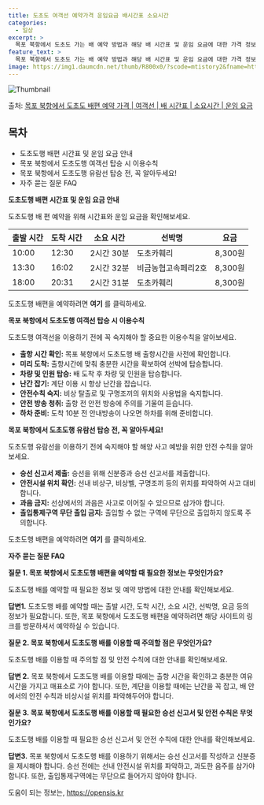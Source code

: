 ```yaml
---
title: 도초도 여객선 예약가격 운임요금 배시간표 소요시간
categories:
  - 일상
excerpt: >
  목포 북항에서 도초도 가는 배 예약 방법과 해당 배 시간표 및 운임 요금에 대한 가격 정보를 안내 드리겠습니다. 안전하고 재밋는 도초도행 여행을 위해 아래 정보 참고하시기 바랍니다. 도초도행 배편 예약하기 👈 클릭목포 북항에서 도초도행 배 시간표출발 시간도착 시간소요 시간선박명요금10:0012:302시간 30분도초카훼리8,300원13:3016:022시간 32분비금농협고속페리2호8,300원18:0020:312시간 31분도초카훼리8,300원도초도행 배편 예약하기 👈 클릭목포 북항에서 도초도행 여객선 탑승 시 이용수칙목포 북항에서 도초도행 여객선을 이용할 때 꼭 지켜야 할 중요한 이용수칙을 알아보겠습니다. 중요한 내용: 목포 북항에서 도초도행 배 출항시간 및 이용규칙을 사전에 명확히 숙지합니다. 출항 시간 확..
feature_text: >
  목포 북항에서 도초도 가는 배 예약 방법과 해당 배 시간표 및 운임 요금에 대한 가격 정보를 안내 드리겠습니다. 안전하고 재밋는 도초도행 여행을 위해 아래 정보 참고하시기 바랍니다. 도초도행 배편 예약하기 👈 클릭목포 북항에서 도초도행 배 시간표출발 시간도착 시간소요 시간선박명요금10:0012:302시간 30분도초카훼리8,300원13:3016:022시간 32분비금농협고속페리2호8,300원18:0020:312시간 31분도초카훼리8,300원도초도행 배편 예약하기 👈 클릭목포 북항에서 도초도행 여객선 탑승 시 이용수칙목포 북항에서 도초도행 여객선을 이용할 때 꼭 지켜야 할 중요한 이용수칙을 알아보겠습니다. 중요한 내용: 목포 북항에서 도초도행 배 출항시간 및 이용규칙을 사전에 명확히 숙지합니다. 출항 시간 확..
image: https://img1.daumcdn.net/thumb/R800x0/?scode=mtistory2&fname=https%3A%2F%2Fblog.kakaocdn.net%2Fdn%2FcFTWZ7%2FbtsHCbFMxuF%2FZHGwyh3K5bxMi3FhiKasIK%2Fimg.webp
---
```


![Thumbnail](https://img1.daumcdn.net/thumb/R800x0/?scode=mtistory2&fname=https%3A%2F%2Fblog.kakaocdn.net%2Fdn%2FcFTWZ7%2FbtsHCbFMxuF%2FZHGwyh3K5bxMi3FhiKasIK%2Fimg.webp)

<p>출처: <a href="https://opensis.kr/entry/%EB%AA%A9%ED%8F%AC-%EB%B6%81%ED%95%AD%EC%97%90%EC%84%9C-%EB%8F%84%EC%B4%88%EB%8F%84-%EB%B0%B0%ED%8E%B8-%EC%98%88%EC%95%BD-%EA%B0%80%EA%B2%A9-%EC%97%AC%EA%B0%9D%EC%84%A0-%EB%B0%B0-%EC%8B%9C%EA%B0%84%ED%91%9C-%EC%86%8C%EC%9A%94%EC%8B%9C%EA%B0%84-%EC%9A%B4%EC%9E%84-%EC%9A%94%EA%B8%88" rel="dofollow">목포 북항에서 도초도 배편 예약 가격 | 여객선 | 배 시간표 | 소요시간 | 운임 요금</a> </p>

## 목차

  * 도초도행 배편 시간표 및 운임 요금 안내
  * 목포 북항에서 도초도행 여객선 탑승 시 이용수칙
  * 목포 북항에서 도초도행 유람선 탑승 전, 꼭 알아두세요!
  * 자주 묻는 질문 FAQ



**도초도행 배편 시간표 및 운임 요금 안내**

도초도행 배 편 예약을 위해 시간표와 운임 요금을 확인해보세요.

**출발 시간** | **도착 시간** | **소요 시간** | **선박명** | **요금**  
---|---|---|---|---  
10:00 | 12:30 | 2시간 30분 | 도초카훼리 | 8,300원  
13:30 | 16:02 | 2시간 32분 | 비금농협고속페리2호 | 8,300원  
18:00 | 20:31 | 2시간 31분 | 도초카훼리 | 8,300원  
  
도초도행 배편을 예약하려면 **여기** 를 클릭하세요.



**목포 북항에서 도초도행 여객선 탑승 시 이용수칙**

도초도행 여객선을 이용하기 전에 꼭 숙지해야 할 중요한 이용수칙을 알아보세요.

  * **출항 시간 확인:** 목포 북항에서 도초도행 배 출항시간을 사전에 확인합니다.
  * **미리 도착:** 출항시간에 맞춰 충분한 시간을 확보하여 선박에 탑승합니다.
  * **차량 및 인원 탑승:** 배 도착 후 차량 및 인원을 탑승합니다.
  * **난간 잡기:** 계단 이용 시 항상 난간을 잡습니다.
  * **안전수칙 숙지:** 비상 탈출로 및 구명조끼의 위치와 사용법을 숙지합니다.
  * **안전 방송 청취:** 출항 전 안전 방송에 주의를 기울여 듣습니다.
  * **하차 준비:** 도착 10분 전 안내방송이 나오면 하차를 위해 준비합니다.



**목포 북항에서 도초도행 유람선 탑승 전, 꼭 알아두세요!**

도초도행 유람선을 이용하기 전에 숙지해야 할 해양 사고 예방을 위한 안전 수칙을 알아보세요.

  * **승선 신고서 제출:** 승선을 위해 신분증과 승선 신고서를 제출합니다.
  * **안전시설 위치 확인:** 선내 비상구, 비상벨, 구명조끼 등의 위치를 파악하여 사고 대비합니다.
  * **과음 금지:** 선상에서의 과음은 사고로 이어질 수 있으므로 삼가야 합니다.
  * **출입통제구역 무단 출입 금지:** 출입할 수 없는 구역에 무단으로 출입하지 않도록 주의합니다.

도초도행 배편을 예약하려면 **여기** 를 클릭하세요.



**자주 묻는 질문 FAQ**

**질문 1. 목포 북항에서 도초도행 배편을 예약할 때 필요한 정보는 무엇인가요?**

도초도행 배를 예약할 때 필요한 정보 및 예약 방법에 대한 안내를 확인해보세요.

**답변1.** 도초도행 배를 예약할 때는 출발 시간, 도착 시간, 소요 시간, 선박명, 요금 등의 정보가 필요합니다. 또한, 목포 북항에서
도초도행 배편을 예약하려면 해당 사이트의 링크를 방문하셔서 예약하실 수 있습니다.

**질문 2. 목포 북항에서 도초도행 배를 이용할 때 주의할 점은 무엇인가요?**

도초도행 배를 이용할 때 주의할 점 및 안전 수칙에 대한 안내를 확인해보세요.

**답변 2.** 목포 북항에서 도초도행 배를 이용할 때에는 출항 시간을 확인하고 충분한 여유시간을 가지고 매표소로 가야 합니다. 또한,
계단을 이용할 때에는 난간을 꼭 잡고, 배 안에서의 안전 수칙과 비상시설 위치를 파악해두어야 합니다.

**질문 3. 목포 북항에서 도초도행 배를 이용할 때 필요한 승선 신고서 및 안전 수칙은 무엇인가요?**

도초도행 배를 이용할 때 필요한 승선 신고서 및 안전 수칙에 대한 안내를 확인해보세요.

**답변3.** 목포 북항에서 도초도행 배를 이용하기 위해서는 승선 신고서를 작성하고 신분증을 제시해야 합니다. 승선 전에는 선내 안전시설
위치를 파악하고, 과도한 음주를 삼가야 합니다. 또한, 출입통제구역에는 무단으로 들어가지 않아야 합니다.



 

도움이 되는 정보는, <a href="https://opensis.kr" rel="dofollow">https://opensis.kr</a>



